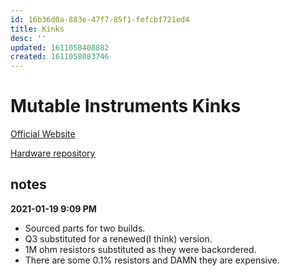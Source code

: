 ```yaml
---
id: 16b36d0a-883e-47f7-85f1-fefcbf721ed4
title: Kinks
desc: ''
updated: 1611058408882
created: 1611058083746
---
```


# Mutable Instruments Kinks

[Official Website](https://mutable-instruments.net/modules/kinks/)

[Hardware repository](https://github.com/pichenettes/eurorack/tree/master/kinks/hardware_design)

## notes

**2021-01-19 9:09 PM**
- Sourced parts for two builds.
- Q3 substituted for a renewed(I think) version.
- 1M ohm resistors substituted as they were backordered.
- There are some 0.1% resistors and DAMN they are expensive.
